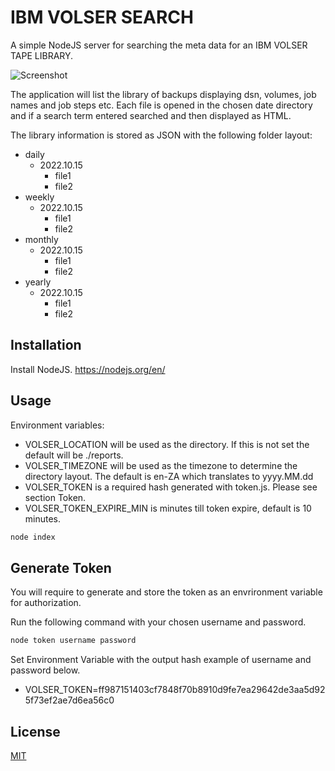 # IBM VOLSER SEARCH

A simple NodeJS server for searching the meta data for an IBM VOLSER TAPE LIBRARY.

![Screenshot](https://s3.eu-central-1.amazonaws.com/com.trublo.assets/search-example.png)

The application will list the library of backups displaying dsn, volumes, job names and job steps etc.
Each file is opened in the chosen date directory and if a search term entered searched and then displayed as HTML.

The library information is stored as JSON with the following folder layout:

- daily
   - 2022.10.15
      - file1
      - file2
- weekly
   - 2022.10.15
      - file1
      - file2
- monthly
   - 2022.10.15
      - file1
      - file2
- yearly
   - 2022.10.15
      - file1
      - file2

## Installation

Install NodeJS. https://nodejs.org/en/

## Usage

Environment variables: 

- VOLSER_LOCATION will be used as the directory. If this is not set the default will be ./reports.
- VOLSER_TIMEZONE will be used as the timezone to determine the directory layout. The default is en-ZA which translates to yyyy.MM.dd 
- VOLSER_TOKEN is a required hash generated with token.js. Please see section Token.
- VOLSER_TOKEN_EXPIRE_MIN is minutes till token expire, default is 10 minutes.
```bash
node index
```

## Generate Token

You will require to generate and store the token as an envrironment variable for authorization.

Run the following command with your chosen username and password.
```bash
node token username password
```
Set Environment Variable with the output hash example of username and password below.

- VOLSER_TOKEN=ff987151403cf7848f70b8910d9fe7ea29642de3aa5d925f73ef2ae7d6ea56c0

## License
[MIT](https://choosealicense.com/licenses/mit/)

